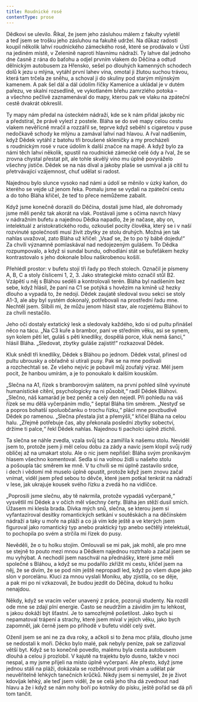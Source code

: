 ```yaml
---
title: Roudnické rosé
contentType: prose
---
```


Dědkovi se ulevilo. Říkal, že jsem jeho zásluhou málem z fakulty vyletěl a teď jsem se trošku jeho zásluhou na fakultě udržel. Na důkaz radosti koupil několik lahví roudnického zámeckého rosé, které se prodávalo v Ústí na jediném místě, v Zelenině naproti hlavnímu nádraží. Ty lahve dal jednoho dne časně z rána do baťohu a odjel prvním vlakem do Děčína a odtud dělnickým autobusem za Hřensko, sešel po dlouhých kamenných schodech dolů k jezu u mlýna, vytáhl první lahev vína, omotal ji žlutou suchou trávou, která tam trčela ze sněhu, a schoval ji do skuliny pod starým mlýnským kamenem. A pak šel dál a dál údolím říčky Kamenice a ukládal je v dutém pařezu, ve skalní rozsedlině, ve vykotlaném břehu zamr­z­lého potoka – a všechno pečlivě zaznamenával do mapy, kterou pak ve vlaku na zpáteční cestě dvakrát obkreslil.

Ty mapy nám předal na ústeckém nádraží, kde se k nám přidal jakoby nic a předstíral, že právě vylezl z postele. Bláha se do své mapy celou cestu vlakem nevěřícně mračil a rozzářil se, teprve když seběhl s cigaretou v puse nedočkavě schody ke mlýnu a zamával lahví nad hlavou. A řval nadšením, když Dědek vytáhl z batohu tři broušené skleničky a my procházeli s roudnickým rosé v ruce údolím k další značce na mapě. A když bylo za námi těch lahví několik, spustil na roudnické zámecké celé ódy a řval, že se zrovna chystal přestat pít, ale tohle skvělý víno mu úplně povyráželo všechny jističe. Dědek se na nás díval a jakoby plaše se usmíval a já cítil tu přetrvávající vzájemnost, chuť udělat si radost.

Najednou bylo slunce vysoko nad námi a údolí se měnilo v úzký kaňon, do kterého se vejde už jenom řeka. Pomalu jsme se vydali na zpáteční cestu a do toho Bláha křičel, že teď to přece nemůžeme zabalit.

Když jsme konečně dorazili do Děčína, dostali jsme hlad, ale dohromady jsme měli peněz tak akorát na vlak. Postávali jsme s očima navrch hlavy v nádražním bufetu a najednou Dědka napadlo, že je načase, aby on, intelektuál z aristokratického rodu, ozkoušel pocity člověka, který se i v naší rozvinuté společnosti musí živit zbytky ze stolu druhých. Možná jen tak nahlas uvažoval, zato Bláha už křičel: „Vsaď se, že to po tý bábě dojedu!“ Za chvíli významně pomlaskával nad nedojezeným gulášem. To Dědka rozpumpovalo, a když si sundal bundu, odhodlání stát se bufeťákem hezky kontrastovalo s jeho dokonale bílou naškrobenou košilí.

Přehlédl prostor: v bufetu stojí tři řady po třech stolech. Označil je písmeny A, B, C a stoly číslicemi 1, 2, 3. Jako strategické místo označil stůl B2. Vzápětí u něj s Bláhou seděli a kontrolovali terén. Bláha byl nadšením bez sebe, když hlásil, že paní na C1 se potýká s hovězím na kmíně už hezky dlouho a vypadá to, že nedojí. Dědek zaujatě sledoval svou sekci se stoly A1-3, ale aby byl systém dokonalý, potřebovali na prostřední řadu mne. Nechtěl jsem. Slíbili mi, že můžu jenom hlásit stav, ale rozjetému Bláhovi to za chvíli nestačilo.

Jeho oči dostaly extatický lesk a sledovaly každého, kdo si od pultu přinášel něco na tácu. „Na C3 kuře a brambor, paní ve středním věku, asi se synem, syn kolem pěti let, guláš s pěti knedlíky, dospělá porce, kluk nemá šanci,“ hlásil Bláha. „Sledovat, zbytky guláše zajistit!“ rozkazoval Dědek.

Kluk snědl tři knedlíky, Dědek s Bláhou po jednom. Dědek vstal, přinesl od pultu ubrousky a obřadně si utírali pusy. Pak se na mne podívali a rozchechtali se. Ze všeho nejvíc je pobavil můj zoufalý výraz. Měl jsem pocit, že hanbou umírám, a je to ponoukalo k dalším kouskům.

„Slečna na A1, řízek s bramborovým salátem, na první pohled silně vyvinuté humanistické cítění, psychologicky na ni působit,“ radil Dědek Bláhovi. „Slečno, náš kamarád je bez peněz a celý den nejedl. Při pohledu na váš řízek se mu dělá vyčerpáním mdlo,“ šeptal Bláha tím směrem. „Nestyď se a popros bohatší spoluobčanku o trochu řízku,“ plácl mne povzbudivě Dědek po ramenou. „Slečna přestala jíst a přemýšlí,“ křičel Bláha na celou halu. „Zřejmě potřebuje čas, aby překonala poslední zbytky sobectví, držíme ti palce,“ řekl Dědek nahlas. Najednou ti pacholci úplně ztichli.

Ta slečna se náhle zvedla, vzala svůj tác a zamířila k našemu stolu. Neviděl jsem to, protože jsem ji měl celou dobu za zády a navíc jsem klopil svůj rudý obličej až na umakart stolu. Ale o nic jsem nepřišel: Bláha svým pronikavým hlasem všechno komentoval. Sedla si na volnou židli u našeho stolu a pošoupla tác směrem ke mně. V tu chvíli se mi úplně zastavilo srdce, i dech i vědomí mě muselo úplně opustit, protože když jsem znovu začal vnímat, viděl jsem před sebou to děvče, které jsem potkal tenkrát na nádraží v lese, jak ukrajuje kousek svého řízku a zvedá ho na vidličce.

„Poprosili jsme slečnu, aby tě nakrmila, protože vypadáš vyčerpaně,“ vysvětlil mi Dědek a v očích měl všechny čerty. Bláha jen stěží dusil smích. Úžasem mi klesla brada. Dívka mých snů, slečna, se kterou jsem si vyfantazíroval desítky romantických setkání v soutěskách a na děčínském nádraží a taky u moře na pláži a co já vím kde ještě a ve kterých jsem figuroval jako romantický typ anebo praktický typ anebo sečtělý intelektuál, to pochopila po svém a strčila mi řízek do pusy.

Nevěděli, že o tu holku stojím. Omlouvali se mi pak, jak mohli, ale pro mne se stejně to pouto mezi mnou a Dědkem najednou roztrhalo a začal jsem se mu vyhýbat. A nechodil jsem naschvál na přednášky, které jsme měli společné s Bláhou, a když se mu podařilo zkřížit mi cestu, křičel jsem na něj, že se divím, že se pod ním ještě nepropadl led, když po všem dupe jako slon v porcelánu. Kluci za mnou vyslali Moniku, aby zjistila, co se děje, a pak mi po ní vzkazovali, že budou jezdit do Děčína, dokud tu holku nenajdou.

Někdy, když se vracím večer unavený z práce, pozoruji studenty. Na rozdíl ode mne se zdají plní energie. Často se neudržím a závidím jim tu lehkost, s jakou dokáží být šťastní. Je to samozřejmě pošetilost. Jako bych si nepamatoval trápení a strachy, které jsem míval v jejich věku, jako bych zapomněl, jak černě jsem po příhodě v bufetu viděl celý svět.

Oženil jsem se ani ne za dva roky, a ačkoli si to žena moc přála, dlouho jsme se nedostali k moři. Děcko bylo malé, pak nebyly peníze, pak se zařizoval větší byt. Když se to konečně povedlo, malému byla cesta autobusem dlouhá a celou ji prozlobil. V kajutě na trajektu bylo dusno, takže v noci nespal, a my jsme přijeli na místo úplně vyčerpaní. Ale přesto, když jsme jednou stáli na pláži, dokázala se rozběhnout proti vlnám a udělat pár neuvěřitelně lehkých tanečních krůčků. Nikdy jsem si nemyslel, že je život kdovíjak lehký, ale teď jsem viděl, že se celá jeho tíha dá zvednout nad hlavu a že i když se nám nohy boří po kotníky do písku, ještě pořád se dá při tom tančit.
